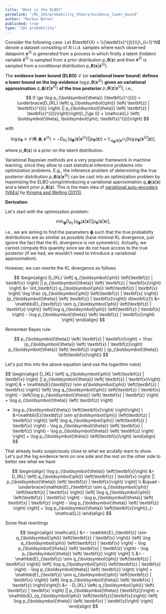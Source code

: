 ```yaml
---
title: "What is the ELBO?"
permalink: "/ML_101/probability_theory/evidence_lower_bound"
author: "Markus Borea"
published: true
type: "101 probability"
---
```



Consider the following case:
Let $\textbf{X} = \\{\textbf{x}^{(i)}\\}\_{i=1}^N$ denote a dataset
consisting of $N$ i.i.d. samples where each observed datapoint
$\textbf{x}^{(i)}$ is generated from a process in which firstly a
latent (hidden) variable $\textbf{z}^{(i)}$ is sampled from a prior
distribution $p\_{\boldsymbol{\theta}} (\textbf{z})$ and then
$\textbf{x}^{(i)}$ is sampled from a conditional distribution
$p\_{\boldsymbol{\theta}} \left(\textbf{x} | \textbf{z}^{(i)}\right)$.

The **evidence lower bound (ELBO)** $\mathcal{L}$ (or **variational lower
bound**) **defines a lower bound on the log-evidence** $\log
p\_{\boldsymbol{\theta}}(\textbf{x}^{(i)})$ **given an variational
approximation** $q\_{\boldsymbol{\phi}} \left(\textbf{z} |
\textbf{x}^{(i)} \right)$ **of the true posterior**
$p\_{\boldsymbol{\theta}} \left( \textbf{z} |
\textbf{x}^{(i)}\right)$, i.e.,

$$
  0 \ge \log p_{\boldsymbol{\theta}} (\textbf{x}^{(i)}) = \underbrace{D_{KL} \left(
  q_{\boldsymbol{\phi}} \left( \textbf{z} | \textbf{x}^{(i)} \right)
  ||
  p_{\boldsymbol{\theta}} \left( \textbf{z} |
  \textbf{x}^{(i)}\right)\right)}_{\ge 0} + \mathcal{L} \left(
  \boldsymbol{\theta}, \boldsymbol{\phi}; \textbf{x}^{(i)}\right)
$$

with

$$
  \log p_{\boldsymbol{\theta}} \ge
  \mathcal{L} \left( \boldsymbol{\theta}, \boldsymbol{\phi};
  \textbf{x}^{(i)} \right) = - D_{KL} \left( q_{\boldsymbol{\phi}}
  \left( \textbf{z} | \textbf{x}^{(i)} \right) ||
  p_{\boldsymbol{\theta}} (\textbf{z})\right) +
  \mathbb{E}_{q_{\boldsymbol{\phi}}
  \left(\textbf{z}|\textbf{x}^{(i)}\right)} \left[ \log
  p_{\boldsymbol{\theta}} \left( \textbf{x}^{(i)} | \textbf{z}\right) \right],
$$

where $p\_{\boldsymbol{\theta}} (\textbf{z})$ is a prior on the latent
distribution.

Variational Bayesian methods are a very popular framework in machine
learning, since they allow to cast statistical inference problems into
optimization problems. E.g., the inference problem of determining the
true posterior distribution $p\_{\boldsymbol{\theta}} \left( \textbf{z} |
\textbf{x}^{(i)}\right)$ can be cast into an optimization problem by
maximizing the ELBO using/introducing a variational approximation
$q\_{\boldsymbol{\phi}} \left(\textbf{z} | \textbf{x} \right)$ and a
latent prior $p\_{\boldsymbol{\theta}} (\textbf{z})$. This is the main
idea of [variational auto-encoders
(VAEs)](https://borea17.github.io/paper_summaries/auto-encoding_variational_bayes)
by [Kingma and Welling (2013)](https://arxiv.org/abs/1312.6114).

**Derivation**:

Let's start with the optimization problem:

$$
  \min_{\boldsymbol{\phi}} D_{KL} \left[ q_{\boldsymbol{\phi}} \left(\textbf{z} | \textbf{x} \right) || p_{\boldsymbol{\theta}} \left( \textbf{z} |
\textbf{x}\right) \right],
$$

i.e., we are aiming to find the parameters $\boldsymbol{\phi}$ such
that the true probability distributions are as similiar as possible
(have minimal KL divergence, just ignore the fact that the KL
divergence is not symmetric). Actually, we cannot compute this
quantity since we do not have access to the true posterior (if we had,
we wouldn't need to introduce a variational approximation).

However, we can rewrite the KL divergence as follows

$$
\begin{align}
D_{KL} \left[ q_{\boldsymbol{\phi}} \left(\textbf{z} | \textbf{x} \right) || p_{\boldsymbol{\theta}} \left( \textbf{z} |
\textbf{x}\right) \right] &= \int_\textbf{z}
q_{\boldsymbol{\phi}} \left(\textbf{z} | \textbf{x} \right) \log \frac
{q_{\boldsymbol{\phi}} \left(\textbf{z} | \textbf{x} \right)} {p_{\boldsymbol{\theta}} \left( \textbf{z} |
\textbf{x}\right)} d\textbf{z}\\
&= \mathbb{E}_{\textbf{z} \sim q_{\boldsymbol{\phi}} \left(\textbf{z}
| \textbf{x} \right)}
\left[\log q_{\boldsymbol{\phi}} \left(\textbf{z} | \textbf{x} \right) - \log p_{\boldsymbol{\theta}} \left( \textbf{z} |
\textbf{x}\right) \right]
\end{align}
$$

Remember Bayes rule:

$$
p_{\boldsymbol{\theta}} \left( \textbf{z} |
\textbf{x}\right) = \frac {p_{\boldsymbol{\theta}} \left( \textbf{x} |
\textbf{z}\right) p_{\boldsymbol{\theta}} \left( \textbf{z} \right)  }
{p_{\boldsymbol{\theta}} \left(\textbf{x}\right)}
$$

Let's put this into the above equation (and use the logarithm rules)

$$
\begin{align}
D_{KL} \left[ q_{\boldsymbol{\phi}} \left(\textbf{z} | \textbf{x} \right) || p_{\boldsymbol{\theta}} \left( \textbf{z} |
\textbf{x}\right) \right] & =  \mathbb{E}_{\textbf{z} \sim q_{\boldsymbol{\phi}} \left(\textbf{z}
| \textbf{x} \right)}
\left[ \log q_{\boldsymbol{\phi}} \left(\textbf{z} | \textbf{x}
\right) - \left(\log  p_{\boldsymbol{\theta}} \left( \textbf{x} |
\textbf{z} \right) + \log p_{\boldsymbol{\theta}} \left( \textbf{z} \right)
- \log p_{\boldsymbol{\theta}} \left(\textbf{x}\right)
 \right)\right] \\
 &=\mathbb{E}_{\textbf{z} \sim q_{\boldsymbol{\phi}} \left(\textbf{z}
| \textbf{x} \right)}
\left[ \log q_{\boldsymbol{\phi}} \left(\textbf{z} | \textbf{x}
\right) - \log  p_{\boldsymbol{\theta}} \left( \textbf{x} |
\textbf{z} \right) - \log p_{\boldsymbol{\theta}} \left( \textbf{z} \right)
\right] + \log p_{\boldsymbol{\theta}} \left(\textbf{x}\right)
\end{align}
$$

That already looks suspiciously close to what we acutally want to
show. Let's put the log evidence term on one side and the rest on the
other side to better see what we have

$$
\begin{align}
\log p_{\boldsymbol{\theta}} \left(\textbf{x}\right) &=  D_{KL} \left[ q_{\boldsymbol{\phi}} \left(\textbf{z} | \textbf{x} \right) || p_{\boldsymbol{\theta}} \left( \textbf{z} |
\textbf{x}\right) \right] \\
&\quad - \underbrace{\mathbb{E}_{\textbf{z} \sim q_{\boldsymbol{\phi}} \left(\textbf{z}
| \textbf{x} \right)}
\left[ \log q_{\boldsymbol{\phi}} \left(\textbf{z} | \textbf{x}
\right) - \log  p_{\boldsymbol{\theta}} \left( \textbf{x} |
\textbf{z} \right) - \log p_{\boldsymbol{\theta}} \left( \textbf{z} \right)
\right] + \log p_{\boldsymbol{\theta}} \left(\textbf{x}\right)}_{- \mathcal{L}}
\end{align}
$$

Some final rewritings

$$
\begin{align}
\mathcal{L} &= - \mathbb{E}_{\textbf{z} \sim q_{\boldsymbol{\phi}} \left(\textbf{z}
| \textbf{x} \right)}
\left[ \log q_{\boldsymbol{\phi}} \left(\textbf{z} | \textbf{x}
\right) - \log  p_{\boldsymbol{\theta}} \left( \textbf{x} |
\textbf{z} \right) - \log p_{\boldsymbol{\theta}} \left( \textbf{z} \right)
\right] \\
&= -\mathbb{E}_{\textbf{z} \sim q_{\boldsymbol{\phi}} \left(\textbf{z}
| \textbf{x} \right)}
\left[ \log q_{\boldsymbol{\phi}} \left(\textbf{z} | \textbf{x}
\right) - \log p_{\boldsymbol{\theta}} \left( \textbf{z} \right)
\right] + \mathbb{E}_{\textbf{z} \sim q_{\boldsymbol{\phi}} \left(\textbf{z}
| \textbf{x} \right)} \left[ \log  p_{\boldsymbol{\theta}} \left( \textbf{x} |
\textbf{z} \right)\right]\\
&= - D_{KL} \left( q_{\boldsymbol{\phi}}
  \left( \textbf{z} | \textbf{x} \right) ||
  p_{\boldsymbol{\theta}} (\textbf{z})\right) +
  \mathbb{E}_{q_{\boldsymbol{\phi}}
  \left(\textbf{z}|\textbf{x}\right)} \left[ \log
  p_{\boldsymbol{\theta}} \left( \textbf{x} | \textbf{z}\right) \right]
\end{align}
$$
